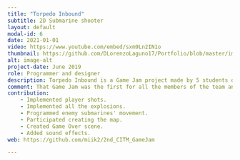 ```yaml
---
title: "Torpedo Inbound"
subtitle: 2D Submarine shooter
layout: default
modal-id: 6
date: 2021-01-01
video: https://www.youtube.com/embed/sxm9Ln2IN1o
thumbnail: https://github.com/DLorenzoLaguno17/Portfolio/blob/master/img/portfolio/Torpedo.gif?raw=true
alt: image-alt
project-date: June 2019
role: Programmer and designer
description: Torpedo Inbound is a Game Jam project made by 5 students during the 2nd CITM Game Jam. It is a submarine shooter game in the depths of the ocean that was developed with the Unity 2D Engine and the Tiled Map Editor. In it the player confronts treacherous sea mines and other submarines. As a player you can either throw your own mines or shoot powerful torpedos. Besides, the deeper you go, the darker the scenery becomes, so the submarine has a front spotlight that helps it illuminate towards where it is facing.
comment: That Game Jam was the first for all the members of the team and only one of us had previously worked a bit with Unity before, so we were watching tutorials and learning how the engine worked at the same time we were making the game.
contribution: 
    - Implemented player shots.
    - Implemented all the explosions.
    - Programmed enemy submarines' movement.
    - Participated creating the map.
    - Created Game Over scene.
    - Added sound effects.
web: https://github.com/miik2/2nd_CITM_GameJam

---
```

